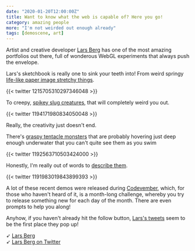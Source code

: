 ```yaml
---
date: "2020-01-20T12:00:00Z"
title: Want to know what the web is capable of? Here you go!
category: amazing people
more: "I'm not weirded out enough already"
tags: [demoscene, art]
---
```


Artist and creative developer [Lars Berg](https://www.larsberg.net/) has one of the most amazing portfolios out there, full of wonderous WebGL experiments that always push the envelope.

Lars's sketchbook is really one to sink your teeth into! From weird springy [life-like paper image stretchy things](https://larsberg.github.io/2019sketchBook/sketches/13_pullmearound/build/).

{{< twitter 1215705310297346048 >}}

To creepy, [spikey slug creatures](https://larsberg.github.io/2019sketchBook/sketches/08_nurbsTest/build/), that will completely weird you out.

{{< twitter 1194171980834050048 >}}

Really, the creativity just doesn't end.

<!--more-->

There's [graspy tentacle monsters](https://larsberg.github.io/2019sketchBook/sketches/06_OldDavid/build/index.html) that are probably hovering just deep enough underwater that you can't quite see them as you swim 

{{< twitter 1192563710503424000 >}}

Honestly, I'm really out of words to [describe them](https://larsberg.github.io/2019sketchBook/sketches/04_BenDover/build/).

{{< twitter 1191983019843899393 >}}

A lot of these recent demos were released during [Codevember](http://codevember.xyz/), which, for those who haven't heard of it, is a month-long challenge, whereby you try to release something new for each day of the month. There are even prompts to help you along!

Anyhow, if you haven't already hit the follow button, [Lars's tweets](https://twitter.com/laserberg) seem to be the first place they pop up!

➶ [Lars Berg](https://www.larsberg.net/)  
➶ [Lars Berg on Twitter](https://twitter.com/laserberg)
